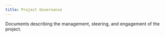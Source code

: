 ```yaml
---
title: Project Governance
---
```


Documents describing the management, steering, and engagement of the project.
